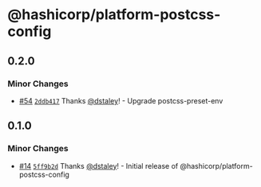 # @hashicorp/platform-postcss-config

## 0.2.0

### Minor Changes

- [#54](https://github.com/hashicorp/web-platform-packages/pull/54) [`2ddb417`](https://github.com/hashicorp/web-platform-packages/commit/2ddb417b4d5d7b11cbcc68cc7c05c6ab82daab03) Thanks [@dstaley](https://github.com/dstaley)! - Upgrade postcss-preset-env

## 0.1.0

### Minor Changes

- [#14](https://github.com/hashicorp/web-platform-packages/pull/14) [`5ff9b2d`](https://github.com/hashicorp/web-platform-packages/commit/5ff9b2d1022bfe7920f8d92bbf4e8c826012ffcf) Thanks [@dstaley](https://github.com/dstaley)! - Initial release of @hashicorp/platform-postcss-config
